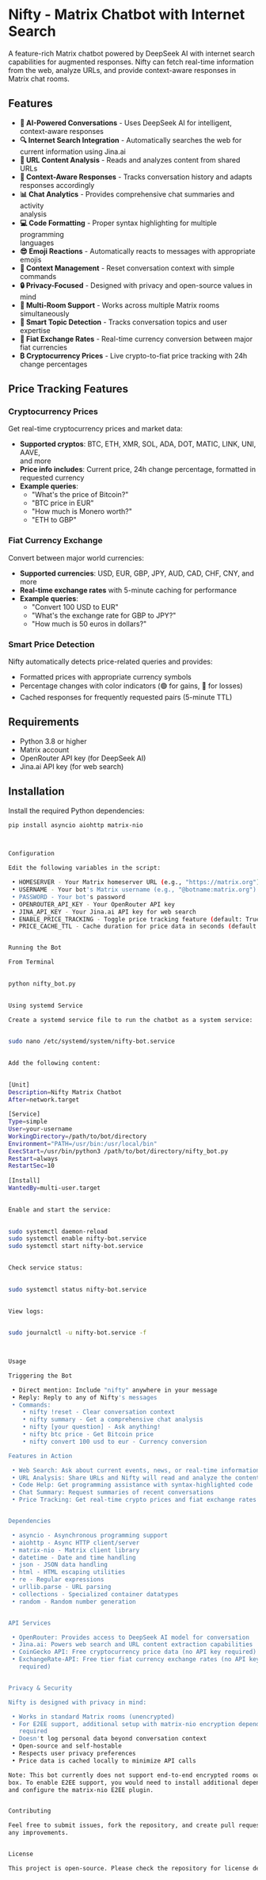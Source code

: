 # Nifty - Matrix Chatbot with Internet Search                                   
                                                                                
A feature-rich Matrix chatbot powered by DeepSeek AI with internet search       
capabilities for augmented responses. Nifty can fetch real-time information from
the web, analyze URLs, and provide context-aware responses in Matrix chat rooms.
                                                                                
## Features                                                                     
                                                                                
- **🤖 AI-Powered Conversations** - Uses DeepSeek AI for intelligent,           
context-aware responses                                                         
- **🔍 Internet Search Integration** - Automatically searches the web for       
current information using Jina.ai                                               
- **🔗 URL Content Analysis** - Reads and analyzes content from shared URLs     
- **💬 Context-Aware Responses** - Tracks conversation history and adapts       
responses accordingly                                                           
- **📊 Chat Analytics** - Provides comprehensive chat summaries and activity    
analysis                                                                        
- **💻 Code Formatting** - Proper syntax highlighting for multiple programming  
languages                                                                       
- **😎 Emoji Reactions** - Automatically reacts to messages with appropriate    
emojis                                                                          
- **🧹 Context Management** - Reset conversation context with simple commands   
- **🔒 Privacy-Focused** - Designed with privacy and open-source values in mind 
- **👥 Multi-Room Support** - Works across multiple Matrix rooms simultaneously 
- **🎯 Smart Topic Detection** - Tracks conversation topics and user expertise  
- **💱 Fiat Exchange Rates** - Real-time currency conversion between major fiat 
currencies                                                                      
- **₿ Cryptocurrency Prices** - Live crypto-to-fiat price tracking with 24h     
change percentages                                                              
                                                                                
## Price Tracking Features                                                      
                                                                                
### Cryptocurrency Prices                                                       
Get real-time cryptocurrency prices and market data:                            
- **Supported cryptos**: BTC, ETH, XMR, SOL, ADA, DOT, MATIC, LINK, UNI, AAVE,  
and more                                                                        
- **Price info includes**: Current price, 24h change percentage, formatted in   
requested currency                                                              
- **Example queries**:                                                          
  - "What's the price of Bitcoin?"                                              
  - "BTC price in EUR"                                                          
  - "How much is Monero worth?"                                                 
  - "ETH to GBP"                                                                
                                                                                
### Fiat Currency Exchange                                                      
Convert between major world currencies:                                         
- **Supported currencies**: USD, EUR, GBP, JPY, AUD, CAD, CHF, CNY, and more    
- **Real-time exchange rates** with 5-minute caching for performance            
- **Example queries**:                                                          
  - "Convert 100 USD to EUR"                                                    
  - "What's the exchange rate for GBP to JPY?"                                  
  - "How much is 50 euros in dollars?"                                          
                                                                                
### Smart Price Detection                                                       
Nifty automatically detects price-related queries and provides:                 
- Formatted prices with appropriate currency symbols                            
- Percentage changes with color indicators (🟢 for gains, 🔴 for losses)        
- Cached responses for frequently requested pairs (5-minute TTL)                
                                                                                
## Requirements                                                                 
                                                                                
- Python 3.8 or higher                                                          
- Matrix account                                                                
- OpenRouter API key (for DeepSeek AI)                                          
- Jina.ai API key (for web search)                                              
                                                                                
## Installation                                                                 
                                                                                
Install the required Python dependencies:                                       
                                                                                
```bash                                                                         
pip install asyncio aiohttp matrix-nio                                          
                                                                                


Configuration                                                                   

Edit the following variables in the script:                                     

 • HOMESERVER - Your Matrix homeserver URL (e.g., "https://matrix.org")         
 • USERNAME - Your bot's Matrix username (e.g., "@botname:matrix.org")          
 • PASSWORD - Your bot's password                                               
 • OPENROUTER_API_KEY - Your OpenRouter API key                                 
 • JINA_API_KEY - Your Jina.ai API key for web search                           
 • ENABLE_PRICE_TRACKING - Toggle price tracking feature (default: True)        
 • PRICE_CACHE_TTL - Cache duration for price data in seconds (default: 300)    


Running the Bot                                                                 

From Terminal                                                                   

                                                                                
python nifty_bot.py                                                             
                                                                                

Using systemd Service                                                           

Create a systemd service file to run the chatbot as a system service:           

                                                                                
sudo nano /etc/systemd/system/nifty-bot.service                                 
                                                                                

Add the following content:                                                      

                                                                                
[Unit]                                                                          
Description=Nifty Matrix Chatbot                                                
After=network.target                                                            
                                                                                
[Service]                                                                       
Type=simple                                                                     
User=your-username                                                              
WorkingDirectory=/path/to/bot/directory                                         
Environment="PATH=/usr/bin:/usr/local/bin"                                      
ExecStart=/usr/bin/python3 /path/to/bot/directory/nifty_bot.py                  
Restart=always                                                                  
RestartSec=10                                                                   
                                                                                
[Install]                                                                       
WantedBy=multi-user.target                                                      
                                                                                

Enable and start the service:                                                   

                                                                                
sudo systemctl daemon-reload                                                    
sudo systemctl enable nifty-bot.service                                         
sudo systemctl start nifty-bot.service                                          
                                                                                

Check service status:                                                           

                                                                                
sudo systemctl status nifty-bot.service                                         
                                                                                

View logs:                                                                      

                                                                                
sudo journalctl -u nifty-bot.service -f                                         
                                                                                


Usage                                                                           

Triggering the Bot                                                              

 • Direct mention: Include "nifty" anywhere in your message                     
 • Reply: Reply to any of Nifty's messages                                      
 • Commands:                                                                    
    • nifty !reset - Clear conversation context                                 
    • nifty summary - Get a comprehensive chat analysis                         
    • nifty [your question] - Ask anything!                                     
    • nifty btc price - Get Bitcoin price                                       
    • nifty convert 100 usd to eur - Currency conversion                        

Features in Action                                                              

 • Web Search: Ask about current events, news, or real-time information         
 • URL Analysis: Share URLs and Nifty will read and analyze the content         
 • Code Help: Get programming assistance with syntax-highlighted code           
 • Chat Summary: Request summaries of recent conversations                      
 • Price Tracking: Get real-time crypto prices and fiat exchange rates          


Dependencies                                                                    

 • asyncio - Asynchronous programming support                                   
 • aiohttp - Async HTTP client/server                                           
 • matrix-nio - Matrix client library                                           
 • datetime - Date and time handling                                            
 • json - JSON data handling                                                    
 • html - HTML escaping utilities                                               
 • re - Regular expressions                                                     
 • urllib.parse - URL parsing                                                   
 • collections - Specialized container datatypes                                
 • random - Random number generation                                            


API Services                                                                    

 • OpenRouter: Provides access to DeepSeek AI model for conversation            
 • Jina.ai: Powers web search and URL content extraction capabilities           
 • CoinGecko API: Free cryptocurrency price data (no API key required)          
 • ExchangeRate-API: Free tier fiat currency exchange rates (no API key         
   required)                                                                    


Privacy & Security                                                              

Nifty is designed with privacy in mind:                                         

 • Works in standard Matrix rooms (unencrypted)                                 
 • For E2EE support, additional setup with matrix-nio encryption dependencies is
   required                                                                     
 • Doesn't log personal data beyond conversation context                        
 • Open-source and self-hostable                                                
 • Respects user privacy preferences                                            
 • Price data is cached locally to minimize API calls                           

Note: This bot currently does not support end-to-end encrypted rooms out of the 
box. To enable E2EE support, you would need to install additional dependencies  
and configure the matrix-nio E2EE plugin.                                       


Contributing                                                                    

Feel free to submit issues, fork the repository, and create pull requests for   
any improvements.                                                               


License                                                                         

This project is open-source. Please check the repository for license details. 
